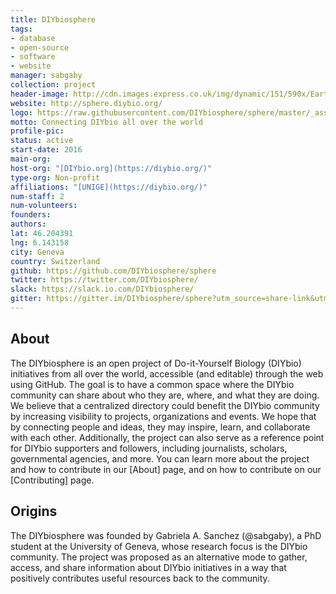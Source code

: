 ```yaml
---
title: DIYbiosphere
tags:
- database
- open-source
- software
- website
manager: sabgaby
collection: project
header-image: http://cdn.images.express.co.uk/img/dynamic/151/590x/Earth-spin-742026.jpg
website: http://sphere.diybio.org/
logo: https://raw.githubusercontent.com/DIYbiosphere/sphere/master/_assets/img/sphere-logo-compact.png
motto: Connecting DIYbio all over the world
profile-pic: 
status: active
start-date: 2016
main-org: 
host-org: "[DIYbio.org](https://diybio.org/)"
type-org: Non-profit
affiliations: "[UNIGE](https://diybio.org/)"
num-staff: 2
num-volunteers: 
founders: 
authors: 
lat: 46.204391
lng: 6.143158
city: Geneva
country: Switzerland
github: https://github.com/DIYbiosphere/sphere
twitter: https://twitter.com/DIYbiosphere/
slack: https://slack.io.com/DIYbiosphere/
gitter: https://gitter.im/DIYbiosphere/sphere?utm_source=share-link&utm_medium=link&utm_campaign=share-link
---
```


## About
The DIYbiosphere is an open project of Do-it-Yourself Biology (DIYbio) initiatives from all over the world, accessible (and editable) through the web using GitHub. The goal is to have a common space where the DIYbio community can share about who they are, where, and what they are doing. We believe that a centralized directory could benefit the DIYbio community by increasing visibility to projects, organizations and events. We hope that by connecting people and ideas, they may inspire, learn, and collaborate with each other. Additionally, the project can also serve as a reference point for DIYbio supporters and followers, including journalists, scholars, governmental agencies, and more.
You can learn more about the project and how to contribute in our [About] page, and on how to contribute on our [Contributing] page.


## Origins
The DIYbiosphere was founded by Gabriela A. Sanchez (@sabgaby), a PhD student at the University of Geneva, whose research focus is the DIYbio community. The project was proposed as an alternative mode to gather, access, and share information about DIYbio initiatives in a way that positively contributes useful resources back to the community.

